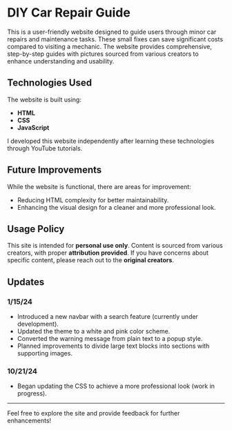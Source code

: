 # DIY Car Repair Guide

This is a user-friendly website designed to guide users through minor car repairs and maintenance tasks. These small fixes can save significant costs compared to visiting a mechanic. The website provides comprehensive, step-by-step guides with pictures sourced from various creators to enhance understanding and usability.

## Technologies Used
The website is built using:
- **HTML**
- **CSS**
- **JavaScript**

I developed this website independently after learning these technologies through YouTube tutorials.

## Future Improvements
While the website is functional, there are areas for improvement:
- Reducing HTML complexity for better maintainability.
- Enhancing the visual design for a cleaner and more professional look.

## Usage Policy
This site is intended for **personal use only**. Content is sourced from various creators, with proper **attribution provided**. If you have concerns about specific content, please reach out to the **original creators**.

## Updates
### 1/15/24
- Introduced a new navbar with a search feature (currently under development).
- Updated the theme to a white and pink color scheme.
- Converted the warning message from plain text to a popup style.
- Planned improvements to divide large text blocks into sections with supporting images.

### 10/21/24
- Began updating the CSS to achieve a more professional look (work in progress).

---
Feel free to explore the site and provide feedback for further enhancements!
